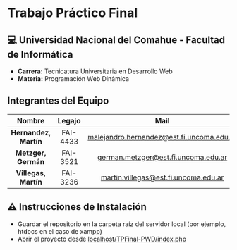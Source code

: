 # Trabajo Práctico Final

## :computer: Universidad Nacional del Comahue - Facultad de Informática

- **Carrera:** Tecnicatura Universitaria en Desarrollo Web
- **Materia:** Programación Web Dinámica

## Integrantes del Equipo

|        Nombre         |  Legajo  |                   Mail                    |                               GitHub                                |
| :-------------------: | :------: | :---------------------------------------: | :-----------------------------------------------------------------: |
| **Hernandez, Martín** | FAI-4433 | malejandro.hernandez@est.fi.uncoma.edu.ar |              [MartinCba](https://github.com/MartinCba)              |
|  **Metzger, Germán**  | FAI-3521 | german.metzger@est.fi.uncoma.edu.ar           |          [GermanMetzger](https://github.com/GermanMetzger)          |
| **Villegas, Martín**  | FAI-3236 | martin.villegas@est.fi.uncoma.edu.ar           | [Martin-VillegasReibold](https://github.com/Martin-VillegasReibold) |

## :warning: Instrucciones de Instalación

- Guardar el repositorio en la carpeta raíz del servidor local (por ejemplo, htdocs en el caso de xampp)
- Abrir el proyecto desde [localhost/TPFinal-PWD/index.php](http://localhost/TPFinal-PWD/index.php)
